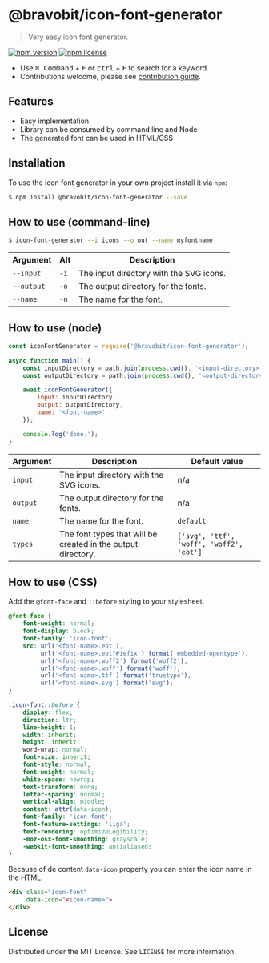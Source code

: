 # @bravobit/icon-font-generator

> Very easy icon font generator.

[![npm version](https://badge.fury.io/js/%40bravobit%2Ficon-font-generator.svg)](https://badge.fury.io/js/%40bravobit%2Ficon-font-generator)
[![npm license](https://img.shields.io/badge/license-MIT-green.svg)](LICENSE)

- Use <kbd>⌘ Command</kbd> + <kbd>F</kbd> or <kbd>ctrl</kbd> + <kbd>F</kbd> to search for a keyword.
- Contributions welcome, please see [contribution guide](.github/CONTRIBUTING.md).

## Features

* Easy implementation
* Library can be consumed by command line and Node
* The generated font can be used in HTML/CSS

## Installation

To use the icon font generator in your own project install it via `npm`:

```bash
$ npm install @bravobit/icon-font-generator --save
```

## How to use (command-line)

```bash
$ icon-font-generator --i icons --o out --name myfontname
```

| Argument | Alt | Description |
| --- | --- | --- |
| `--input` | `-i` | The input directory with the SVG icons. |
| `--output` | `-o` | The output directory for the fonts. |
| `--name` | `-n` | The name for the font. |

## How to use (node)

```javascript
const iconFontGenerator = require('@bravobit/icon-font-generator');

async function main() {
    const inputDirectory = path.join(process.cwd(), '<input-directory>');
    const outputDirectory = path.join(process.cwd(), '<output-directory>');

    await iconFontGenerator({
        input: inputDirectory,
        output: outputDirectory,
        name: '<font-name>'
    });

    console.log('done.');
}
```

| Argument | Description | Default value |
| --- | --- | --- |
| `input` | The input directory with the SVG icons. | n/a |
| `output` | The output directory for the fonts. | n/a |
| `name` | The name for the font. | `default` |
| `types` | The font types that will be created in the output directory. | `['svg', 'ttf', 'woff', 'woff2', 'eot']` |

## How to use (CSS)

Add the `@font-face` and `::before` styling to your stylesheet.

```css
@font-face {
    font-weight: normal;
    font-display: block;
    font-family: 'icon-font';
    src: url('<font-name>.eot'),
         url('<font-name>.eot?#iefix') format('embedded-opentype'),
         url('<font-name>.woff2') format('woff2'),
         url('<font-name>.woff') format('woff'),
         url('<font-name>.ttf') format('truetype'),
         url('<font-name>.svg') format('svg');
}

.icon-font::before {
    display: flex;
    direction: ltr;
    line-height: 1;
    width: inherit;
    height: inherit;
    word-wrap: normal;
    font-size: inherit;
    font-style: normal;
    font-weight: normal;
    white-space: nowrap;
    text-transform: none;
    letter-spacing: normal;
    vertical-align: middle;
    content: attr(data-icon);
    font-family: 'icon-font';
    font-feature-settings: 'liga';
    text-rendering: optimizeLegibility;
    -moz-osx-font-smoothing: grayscale;
    -webkit-font-smoothing: antialiased;
}
```

Because of de content `data-icon` property you can enter the icon name in the HTML. 

```html
<div class="icon-font" 
     data-icon="<icon-name>">
</div>
```

## License

Distributed under the MIT License. See `LICENSE` for more information.